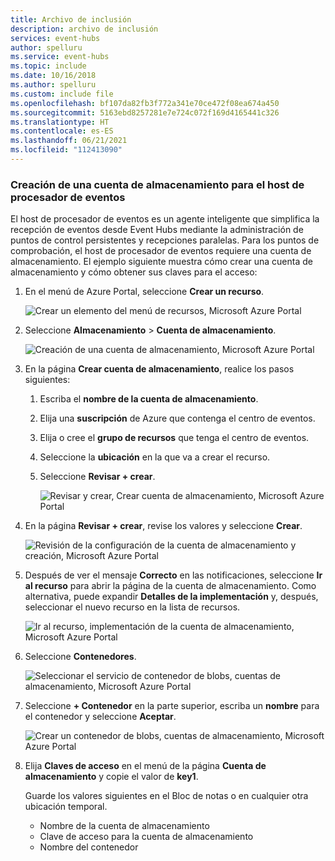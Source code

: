 ```yaml
---
title: Archivo de inclusión
description: archivo de inclusión
services: event-hubs
author: spelluru
ms.service: event-hubs
ms.topic: include
ms.date: 10/16/2018
ms.author: spelluru
ms.custom: include file
ms.openlocfilehash: bf107da82fb3f772a341e70ce472f08ea674a450
ms.sourcegitcommit: 5163ebd8257281e7e724c072f169d4165441c326
ms.translationtype: HT
ms.contentlocale: es-ES
ms.lasthandoff: 06/21/2021
ms.locfileid: "112413090"
---
```

### <a name="create-a-storage-account-for-event-processor-host"></a>Creación de una cuenta de almacenamiento para el host de procesador de eventos
El host de procesador de eventos es un agente inteligente que simplifica la recepción de eventos desde Event Hubs mediante la administración de puntos de control persistentes y recepciones paralelas. Para los puntos de comprobación, el host de procesador de eventos requiere una cuenta de almacenamiento. El ejemplo siguiente muestra cómo crear una cuenta de almacenamiento y cómo obtener sus claves para el acceso:

1. En el menú de Azure Portal, seleccione **Crear un recurso**.

    ![Crear un elemento del menú de recursos, Microsoft Azure Portal](./media/event-hubs-create-storage/create-resource.png)

2. Seleccione **Almacenamiento** > **Cuenta de almacenamiento**.
   
    ![Creación de una cuenta de almacenamiento, Microsoft Azure Portal](./media/event-hubs-create-storage/select-storage-account.png)

3. En la página **Crear cuenta de almacenamiento**, realice los pasos siguientes: 

   1. Escriba el **nombre de la cuenta de almacenamiento**.
   2. Elija una **suscripción** de Azure que contenga el centro de eventos.
   3. Elija o cree el **grupo de recursos** que tenga el centro de eventos.
   4. Seleccione la **ubicación** en la que va a crear el recurso. 
   5. Seleccione **Revisar + crear**.
   
        ![Revisar y crear, Crear cuenta de almacenamiento, Microsoft Azure Portal](./media/event-hubs-create-storage/review-create.png)

4. En la página **Revisar + crear**, revise los valores y seleccione **Crear**. 

    ![Revisión de la configuración de la cuenta de almacenamiento y creación, Microsoft Azure Portal](./media/event-hubs-create-storage/create-storage-account.png)
5. Después de ver el mensaje **Correcto** en las notificaciones, seleccione **Ir al recurso** para abrir la página de la cuenta de almacenamiento. Como alternativa, puede expandir **Detalles de la implementación** y, después, seleccionar el nuevo recurso en la lista de recursos.  

    ![Ir al recurso, implementación de la cuenta de almacenamiento, Microsoft Azure Portal](./media/event-hubs-create-storage/go-to-resource.png) 
6. Seleccione **Contenedores**.

    ![Seleccionar el servicio de contenedor de blobs, cuentas de almacenamiento, Microsoft Azure Portal](./media/event-hubs-create-storage/select-blob-container-service.png)
7. Seleccione **+ Contenedor** en la parte superior, escriba un **nombre** para el contenedor y seleccione **Aceptar**. 

    ![Crear un contenedor de blobs, cuentas de almacenamiento, Microsoft Azure Portal](./media/event-hubs-create-storage/create-new-blob-container.png)
8. Elija **Claves de acceso** en el menú de la página **Cuenta de almacenamiento** y copie el valor de **key1**.

    Guarde los valores siguientes en el Bloc de notas o en cualquier otra ubicación temporal.
    - Nombre de la cuenta de almacenamiento
    - Clave de acceso para la cuenta de almacenamiento
    - Nombre del contenedor
